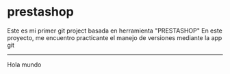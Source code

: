 # prestashop
Este es mi primer git project basada en herramienta "PRESTASHOP"
En este proyecto, me encuentro practicante el manejo de versiones mediante la app git
******
Hola mundo
